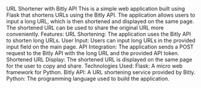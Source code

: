 URL Shortener with Bitly API
This is a simple web application built using Flask that shortens URLs using the Bitly API. The application allows users to input a long URL, which is then shortened and displayed on the same page. The shortened URL can be used to share the original URL more conveniently.
Features:
URL Shortening: The application uses the Bitly API to shorten long URLs.
User Input: Users can input long URLs in the provided input field on the main page.
API Integration: The application sends a POST request to the Bitly API with the long URL and the provided API token.
Shortened URL Display: The shortened URL is displayed on the same page for the user to copy and share.
Technologies Used:
Flask: A micro web framework for Python.
Bitly API: A URL shortening service provided by Bitly.
Python: The programming language used to build the application.
